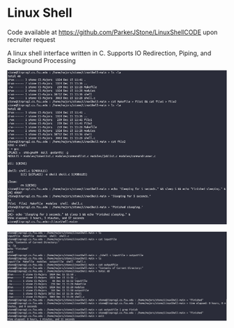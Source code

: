 # Linux Shell
Code available at https://github.com/ParkerJStone/LinuxShellCODE upon recruiter request

A linux shell interface written in C. Supports IO Redirection, Piping, and Background Processing


<p align="center">
  <img src="https://github.com/ParkerJStone/LinuxShell/blob/main/Images/Img1.png" />
</p>

<p align="center">
  <img src="https://github.com/ParkerJStone/LinuxShell/blob/main/Images/Img2.png" />
</p>

